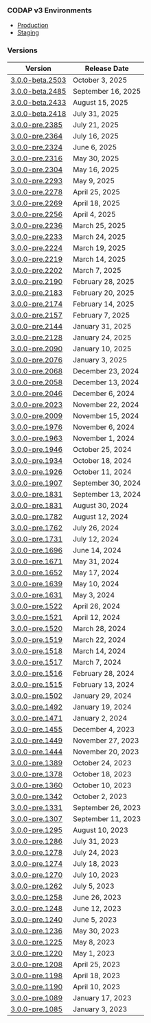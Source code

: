 ### CODAP v3 Environments
- [Production](https://codap3.concord.org/)
- [Staging](https://codap3.concord.org/index-staging.html)

### Versions
|      Version    |          Release Date |
|-----------------|-----------------------|
| [3.0.0-beta.2503](https://codap3.concord.org/version/3.0.0-beta.2503/) | October 3, 2025 |
| [3.0.0-beta.2485](https://codap3.concord.org/version/3.0.0-beta.2485/) | September 16, 2025 |
| [3.0.0-beta.2433](https://codap3.concord.org/version/3.0.0-beta.2433/) | August 15, 2025 |
| [3.0.0-beta.2418](https://codap3.concord.org/version/3.0.0-beta.2418/) | July 31, 2025 |
| [3.0.0-pre.2385](https://codap3.concord.org/version/3.0.0-pre.2385/) | July 21, 2025 |
| [3.0.0-pre.2364](https://codap3.concord.org/version/3.0.0-pre.2364/) | July 16, 2025 |
| [3.0.0-pre.2324](https://codap3.concord.org/version/3.0.0-pre.2324/) | June 6, 2025 |
| [3.0.0-pre.2316](https://codap3.concord.org/version/3.0.0-pre.2316/) | May 30, 2025 |
| [3.0.0-pre.2304](https://codap3.concord.org/version/3.0.0-pre.2304/) | May 16, 2025 |
| [3.0.0-pre.2293](https://codap3.concord.org/version/3.0.0-pre.2293/) | May 9, 2025 |
| [3.0.0-pre.2278](https://codap3.concord.org/version/3.0.0-pre.2278/) | April 25, 2025 |
| [3.0.0-pre.2269](https://codap3.concord.org/version/3.0.0-pre.2269/) | April 18, 2025 |
| [3.0.0-pre.2256](https://codap3.concord.org/version/3.0.0-pre.2256/) | April 4, 2025 |
| [3.0.0-pre.2236](https://codap3.concord.org/version/3.0.0-pre.2236/) | March 25, 2025 |
| [3.0.0-pre.2233](https://codap3.concord.org/version/3.0.0-pre.2233/) | March 24, 2025 |
| [3.0.0-pre.2224](https://codap3.concord.org/version/3.0.0-pre.2224/) | March 19, 2025 |
| [3.0.0-pre.2219](https://codap3.concord.org/version/3.0.0-pre.2219/) | March 14, 2025 |
| [3.0.0-pre.2202](https://codap3.concord.org/version/3.0.0-pre.2202/) | March 7, 2025 |
| [3.0.0-pre.2190](https://codap3.concord.org/version/3.0.0-pre.2190/) | February 28, 2025 |
| [3.0.0-pre.2183](https://codap3.concord.org/version/3.0.0-pre.2183/) | February 20, 2025 |
| [3.0.0-pre.2174](https://codap3.concord.org/version/3.0.0-pre.2174/) | February 14, 2025 |
| [3.0.0-pre.2157](https://codap3.concord.org/version/3.0.0-pre.2157/) | February 7, 2025 |
| [3.0.0-pre.2144](https://codap3.concord.org/version/3.0.0-pre.2144/) | January 31, 2025 |
| [3.0.0-pre.2128](https://codap3.concord.org/version/3.0.0-pre.2128/) | January 24, 2025 |
| [3.0.0-pre.2090](https://codap3.concord.org/version/3.0.0-pre.2090/) | January 10, 2025 |
| [3.0.0-pre.2076](https://codap3.concord.org/version/3.0.0-pre.2076/) | January 3, 2025 |
| [3.0.0-pre.2068](https://codap3.concord.org/version/3.0.0-pre.2068/) | December 23, 2024 |
| [3.0.0-pre.2058](https://codap3.concord.org/version/3.0.0-pre.2058/) | December 13, 2024 |
| [3.0.0-pre.2046](https://codap3.concord.org/version/3.0.0-pre.2046/) | December 6, 2024 |
| [3.0.0-pre.2023](https://codap3.concord.org/version/3.0.0-pre.2023/) | November 22, 2024 |
| [3.0.0-pre.2009](https://codap3.concord.org/version/3.0.0-pre.2009/) | November 15, 2024 |
| [3.0.0-pre.1976](https://codap3.concord.org/version/3.0.0-pre.1976/) | November 6, 2024 |
| [3.0.0-pre.1963](https://codap3.concord.org/version/3.0.0-pre.1963/) | November 1, 2024 |
| [3.0.0-pre.1946](https://codap3.concord.org/version/3.0.0-pre.1946/) | October 25, 2024 |
| [3.0.0-pre.1934](https://codap3.concord.org/version/3.0.0-pre.1934/) | October 18, 2024 |
| [3.0.0-pre.1926](https://codap3.concord.org/version/3.0.0-pre.1926/) | October 11, 2024 |
| [3.0.0-pre.1907](https://codap3.concord.org/version/3.0.0-pre.1907/) | September 30, 2024 |
| [3.0.0-pre.1831](https://codap3.concord.org/version/3.0.0-pre.1869/) | September 13, 2024 |
| [3.0.0-pre.1831](https://codap3.concord.org/version/3.0.0-pre.1831/) | August 30, 2024 |
| [3.0.0-pre.1782](https://codap3.concord.org/version/3.0.0-pre.1782/) | August 12, 2024 |
| [3.0.0-pre.1762](https://codap3.concord.org/version/3.0.0-pre.1762/) | July 26, 2024 |
| [3.0.0-pre.1731](https://codap3.concord.org/version/3.0.0-pre.1731/) | July 12, 2024 |
| [3.0.0-pre.1696](https://codap3.concord.org/version/3.0.0-pre.1696/) | June 14, 2024 |
| [3.0.0-pre.1671](https://codap3.concord.org/version/3.0.0-pre.1671/) | May 31, 2024 |
| [3.0.0-pre.1652](https://codap3.concord.org/version/3.0.0-pre.1652/) | May 17, 2024 |
| [3.0.0-pre.1639](https://codap3.concord.org/version/3.0.0-pre.1639/) | May 10, 2024 |
| [3.0.0-pre.1631](https://codap3.concord.org/version/3.0.0-pre.1631/) | May 3, 2024 |
| [3.0.0-pre.1522](https://codap3.concord.org/version/3.0.0-pre.1522/) | April 26, 2024 |
| [3.0.0-pre.1521](https://codap3.concord.org/version/3.0.0-pre.1521/) | April 12, 2024 |
| [3.0.0-pre.1520](https://codap3.concord.org/version/3.0.0-pre.1520/) | March 28, 2024 |
| [3.0.0-pre.1519](https://codap3.concord.org/version/3.0.0-pre.1519/) | March 22, 2024 |
| [3.0.0-pre.1518](https://codap3.concord.org/version/3.0.0-pre.1518/) | March 14, 2024 |
| [3.0.0-pre.1517](https://codap3.concord.org/version/3.0.0-pre.1517/) | March 7, 2024 |
| [3.0.0-pre.1516](https://codap3.concord.org/version/3.0.0-pre.1516/) | February 28, 2024 |
| [3.0.0-pre.1515](https://codap3.concord.org/version/3.0.0-pre.1515/) | February 13, 2024 |
| [3.0.0-pre.1502](https://codap3.concord.org/version/3.0.0-pre.1502/) | January 29, 2024 |
| [3.0.0-pre.1492](https://codap3.concord.org/version/3.0.0-pre.1492/) | January 19, 2024 |
| [3.0.0-pre.1471](https://codap3.concord.org/version/3.0.0-pre.1471/) | January 2, 2024 |
| [3.0.0-pre.1455](https://codap3.concord.org/version/3.0.0-pre.1455/) | December 4, 2023 |
| [3.0.0-pre.1449](https://codap3.concord.org/version/3.0.0-pre.1449/) | November 27, 2023 |
| [3.0.0-pre.1444](https://codap3.concord.org/version/3.0.0-pre.1444/) | November 20, 2023 |
| [3.0.0-pre.1389](https://codap3.concord.org/version/3.0.0-pre.1389/) | October 24, 2023 |
| [3.0.0-pre.1378](https://codap3.concord.org/version/3.0.0-pre.1378/) | October 18, 2023 |
| [3.0.0-pre.1360](https://codap3.concord.org/version/3.0.0-pre.1360/) | October 10, 2023 |
| [3.0.0-pre.1342](https://codap3.concord.org/version/3.0.0-pre.1342/) | October 2, 2023 |
| [3.0.0-pre.1331](https://codap3.concord.org/version/3.0.0-pre.1331/) | September 26, 2023 |
| [3.0.0-pre.1307](https://codap3.concord.org/version/3.0.0-pre.1307/) | September 11, 2023 |
| [3.0.0-pre.1295](https://codap3.concord.org/version/3.0.0-pre.1295/) | August 10, 2023 |
| [3.0.0-pre.1286](https://codap3.concord.org/version/3.0.0-pre.1286/) | July 31, 2023 |
| [3.0.0-pre.1278](https://codap3.concord.org/version/3.0.0-pre.1278/) | July 24, 2023 |
| [3.0.0-pre.1274](https://codap3.concord.org/version/3.0.0-pre.1274/) | July 18, 2023 |
| [3.0.0-pre.1270](https://codap3.concord.org/version/3.0.0-pre.1270/) | July 10, 2023 |
| [3.0.0-pre.1262](https://codap3.concord.org/version/3.0.0-pre.1262/) | July 5, 2023 |
| [3.0.0-pre.1258](https://codap3.concord.org/version/3.0.0-pre.1258/) | June 26, 2023 |
| [3.0.0-pre.1248](https://codap3.concord.org/version/3.0.0-pre.1248/) | June 12, 2023 |
| [3.0.0-pre.1240](https://codap3.concord.org/version/3.0.0-pre.1240/) | June 5, 2023 |
| [3.0.0-pre.1236](https://codap3.concord.org/version/3.0.0-pre.1236/) | May 30, 2023 |
| [3.0.0-pre.1225](https://codap3.concord.org/version/3.0.0-pre.1225/) | May 8, 2023 |
| [3.0.0-pre.1220](https://codap3.concord.org/version/3.0.0-pre.1220/) | May 1, 2023 |
| [3.0.0-pre.1208](https://codap3.concord.org/version/3.0.0-pre.1208/) | April 25, 2023 |
| [3.0.0-pre.1198](https://codap3.concord.org/version/3.0.0-pre.1198/) | April 18, 2023 |
| [3.0.0-pre.1190](https://codap3.concord.org/version/3.0.0-pre.1190/) | April 10, 2023 |
| [3.0.0-pre.1089](https://codap3.concord.org/version/3.0.0-pre.1089/) | January 17, 2023 |
| [3.0.0-pre.1085](https://codap3.concord.org/version/3.0.0-pre.1085/) | January 3, 2023 |
